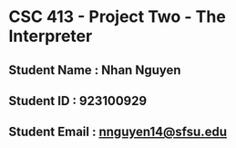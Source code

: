 # CSC 413 - Project Two - The Interpreter

## Student Name  : Nhan Nguyen

## Student ID    : 923100929

## Student Email : nnguyen14@sfsu.edu
